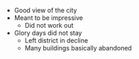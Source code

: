 - Good view of the city
- Meant to be impressive
	- Did not work out
- Glory days did not stay
	- Left district in decline
	- Many buildings basically abandoned